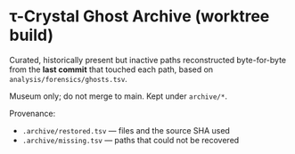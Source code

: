 # τ-Crystal Ghost Archive (worktree build)

Curated, historically present but inactive paths reconstructed byte-for-byte
from the **last commit** that touched each path, based on `analysis/forensics/ghosts.tsv`.

Museum only; do not merge to main. Kept under `archive/*`.

Provenance:
- `.archive/restored.tsv`  — files and the source SHA used
- `.archive/missing.tsv`   — paths that could not be recovered
